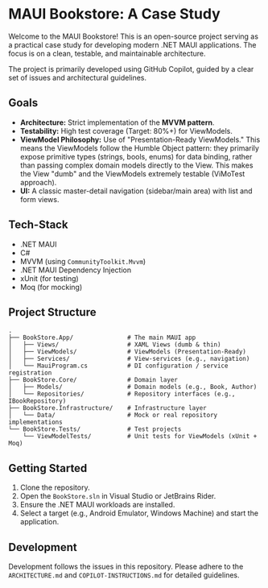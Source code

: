 # MAUI Bookstore: A Case Study

Welcome to the MAUI Bookstore! This is an open-source project serving as a practical case study for developing modern .NET MAUI applications. The focus is on a clean, testable, and maintainable architecture.

The project is primarily developed using GitHub Copilot, guided by a clear set of issues and architectural guidelines.

## Goals

* **Architecture:** Strict implementation of the **MVVM pattern**.
* **Testability:** High test coverage (Target: 80%+) for ViewModels.
* **ViewModel Philosophy:** Use of "Presentation-Ready ViewModels." This means the ViewModels follow the Humble Object pattern: they primarily expose primitive types (strings, bools, enums) for data binding, rather than passing complex domain models directly to the View. This makes the View "dumb" and the ViewModels extremely testable (ViMoTest approach).
* **UI:** A classic master-detail navigation (sidebar/main area) with list and form views.

## Tech-Stack

* .NET MAUI
* C#
* MVVM (using `CommunityToolkit.Mvvm`)
* .NET MAUI Dependency Injection
* xUnit (for testing)
* Moq (for mocking)

## Project Structure
```text
.
├── BookStore.App/               # The main MAUI app
│   ├── Views/                   # XAML Views (dumb & thin)
│   ├── ViewModels/              # ViewModels (Presentation-Ready)
│   ├── Services/                # View-services (e.g., navigation)
│   └── MauiProgram.cs           # DI configuration / service registration
├── BookStore.Core/              # Domain layer
│   ├── Models/                  # Domain models (e.g., Book, Author)
│   └── Repositories/            # Repository interfaces (e.g., IBookRepository)
├── BookStore.Infrastructure/    # Infrastructure layer
│   └── Data/                    # Mock or real repository implementations
└── BookStore.Tests/             # Test projects
    └── ViewModelTests/          # Unit tests for ViewModels (xUnit + Moq)
```

## Getting Started

1.  Clone the repository.
2.  Open the `BookStore.sln` in Visual Studio or JetBrains Rider.
3.  Ensure the .NET MAUI workloads are installed.
4.  Select a target (e.g., Android Emulator, Windows Machine) and start the application.

## Development

Development follows the issues in this repository. Please adhere to the `ARCHITECTURE.md` and `COPILOT-INSTRUCTIONS.md` for detailed guidelines.
